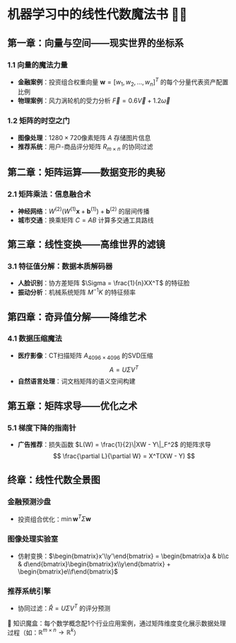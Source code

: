 # 机器学习中的线性代数魔法书 📖✨

## 第一章：向量与空间——现实世界的坐标系
### 1.1 向量的魔法力量
- **金融案例**：投资组合权重向量 $\mathbf{w} = [w_1,w_2,...,w_n]^T$ 的每个分量代表资产配置比例
- **物理案例**：风力涡轮机的受力分析 $\vec{F} = 0.6\vec{V} + 1.2\vec{\omega}$

### 1.2 矩阵的时空之门
- **图像处理**：$1280\times720$像素矩阵 $A$ 存储图片信息
- **推荐系统**：用户-商品评分矩阵 $R_{m\times n}$ 的协同过滤

## 第二章：矩阵运算——数据变形的奥秘
### 2.1 矩阵乘法：信息融合术
- **神经网络**：$W^{(2)}(W^{(1)}\mathbf{x} + \mathbf{b}^{(1)}) + \mathbf{b}^{(2)}$ 的层间传播
- **城市交通**：换乘矩阵 $C = AB$ 计算多交通工具路线

## 第三章：线性变换——高维世界的滤镜
### 3.1 特征值分解：数据本质解码器
- **人脸识别**：协方差矩阵 $\Sigma = \frac{1}{n}XX^T$ 的特征脸
- **振动分析**：机械系统矩阵 $M^{-1}K$ 的特征频率

## 第四章：奇异值分解——降维艺术
### 4.1 数据压缩魔法
- **医疗影像**：CT扫描矩阵 $A_{4096\times4096}$ 的SVD压缩
$$ A = U\Sigma V^T $$
- **自然语言处理**：词文档矩阵的语义空间构建

## 第五章：矩阵求导——优化之术
### 5.1 梯度下降的指南针
- **广告推荐**：损失函数 $L(W) = \frac{1}{2}\|XW - Y\|_F^2$ 的矩阵求导
$$ \frac{\partial L}{\partial W} = X^T(XW - Y) $$

## 终章：线性代数全景图
### 金融预测沙盘
- 投资组合优化：$\min\mathbf{w}^T\Sigma\mathbf{w}$
### 图像处理实验室
- 仿射变换：$\begin{bmatrix}x'\\y'\end{bmatrix} = \begin{bmatrix}a & b\\c & d\end{bmatrix}\begin{bmatrix}x\\y\end{bmatrix} + \begin{bmatrix}e\\f\end{bmatrix}$
### 推荐系统引擎
- 协同过滤：$\hat{R} = U\Sigma V^T$ 的评分预测

🔮 知识魔盒：每个数学概念配1个行业应用案例，通过矩阵维度变化展示数据处理过程（如：$\mathbb{R}^{m\times n} \rightarrow \mathbb{R}^{k}$）